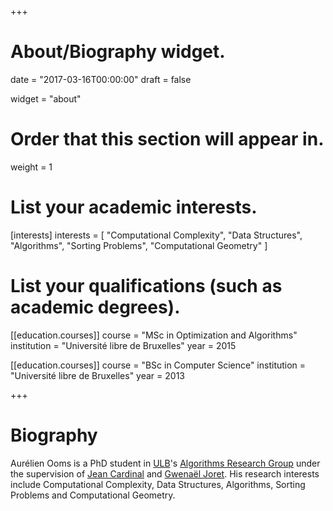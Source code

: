 +++
# About/Biography widget.

date = "2017-03-16T00:00:00"
draft = false

widget = "about"

# Order that this section will appear in.
weight = 1

# List your academic interests.
[interests]
  interests = [
    "Computational Complexity",
    "Data Structures",
    "Algorithms",
    "Sorting Problems",
    "Computational Geometry"
  ]

# List your qualifications (such as academic degrees).
[[education.courses]]
  course = "MSc in Optimization and Algorithms"
  institution = "Université libre de Bruxelles"
  year = 2015

[[education.courses]]
  course = "BSc in Computer Science"
  institution = "Université libre de Bruxelles"
  year = 2013
 
+++

# Biography

Aurélien Ooms is a PhD student
in [ULB](https://ulb.be)'s
[Algorithms Research Group](https://algo.ulb.be)
under the supervision of
[Jean Cardinal](https://www.ulb.ac.be/di/algo/jcardin) and
[Gwenaël Joret](https://www.ulb.ac.be/di/algo/gjoret).
His research interests include
Computational Complexity,
Data Structures,
Algorithms,
Sorting Problems
and
Computational Geometry.
